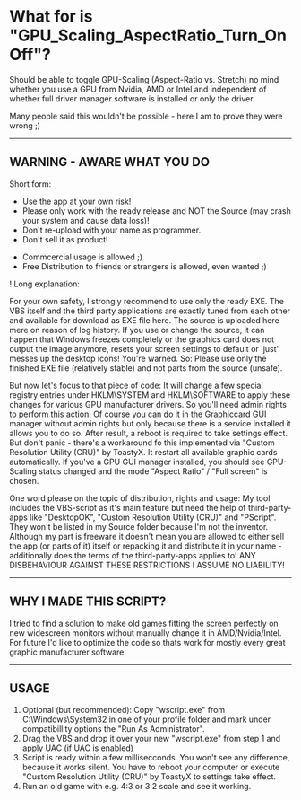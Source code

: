 # What for is "GPU_Scaling_AspectRatio_Turn_OnOff"?
Should be able to toggle GPU-Scaling (Aspect-Ratio vs. Stretch) no mind whether you use a GPU from Nvidia, AMD or Intel and independent of whether full driver manager software is installed or only the driver.

Many people said this wouldn't be possible - here I am to prove they were wrong ;)

-------------------------------
WARNING - AWARE WHAT YOU DO
-------------------------------
Short form:
- Use the app at your own risk!
- Please only work with the ready release and NOT the Source (may crash your system and cause data loss)!
- Don't re-upload with your name as programmer.
- Don't sell it as product!
+ Commcercial usage is allowed ;)
+ Free Distribution to friends or strangers is allowed, even wanted ;)

!
Long explanation: 

For your own safety, I strongly recommend to use only the ready EXE. The VBS itself and the third party applications are exactly tuned from each other and available for download as EXE file here.
The source is uploaded here mere on reason of log history. If you use or change the source, it can happen that Windows freezes completely or the graphics card does not output the image anymore, resets your screen settings to default or 'just' messes up the desktop icons! You're warned.
So: Please use only the finished EXE file (relatively stable) and not parts from the source (unsafe).

But now let's focus to that piece of code:
It will change a few special registry entries under HKLM\SYSTEM and HKLM\SOFTWARE to apply these changes for various GPU manufacturer drivers. So you'll need admin rights to perform this action. Of course you can do it in the Graphiccard GUI manager without admin rights but only because there is a service installed it allows you to do so. 
After result, a reboot is required to take settings effect. But don't panic - there's a workaround fo this implemented via "Custom Resolution Utility (CRU)" by ToastyX. It restart all available graphic cards automatically. If you've a GPU GUI manager installed, you should see GPU-Scaling status changed and the mode "Aspect Ratio" / "Full screen" is chosen.

One word please on the topic of distribution, rights and usage: My tool includes the VBS-script as it's main feature but need the help of third-party-apps like "DesktopOK", "Custom Resolution Utility (CRU)" and "PScript". They won't be listed in my Source folder because I'm not the inventor. Although my part is freeware it doesn't mean you are allowed to either sell the app (or parts of it) itself or repacking it and distribute it in your name - additionally does the terms of the third-party-apps applies to!
ANY DISBEHAVIOUR AGAINST THESE RESTRICTIONS I ASSUME NO LIABILITY!

-------------------------------
WHY I MADE THIS SCRIPT?
-------------------------------
I tried to find a solution to make old games fitting the screen perfectly on new widescreen monitors without manually change it in AMD/Nvidia/Intel.
For future I'd like to optimize the code so thats work for mostly every great graphic manufacturer software.


-------------------------------
USAGE
-------------------------------
1. Optional (but recommended): Copy "wscript.exe" from C:\Windows\System32 in one of your profile folder and mark under compatibillity options the "Run As Administrator".
2. Drag the VBS and drop it over your new "wscript.exe" from step 1 and apply UAC (if UAC is enabled)
3. Script is ready within a few millisecconds. You won't see any difference, because it works silent. You have to reboot your computer or execute "Custom Resolution Utility (CRU)" by ToastyX to settings take effect.
4. Run an old game with e.g. 4:3 or 3:2 scale and see it working.
